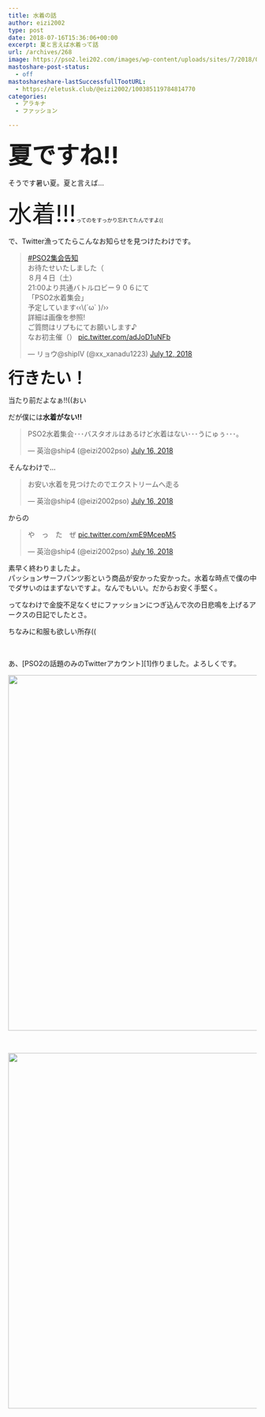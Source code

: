 ```yaml
---
title: 水着の話
author: eizi2002
type: post
date: 2018-07-16T15:36:06+00:00
excerpt: 夏と言えば水着って話
url: /archives/268
image: https://pso2.lei202.com/images/wp-content/uploads/sites/7/2018/07/pso20180717_005751_020.png
mastoshare-post-status:
  - off
mastoshareshare-lastSuccessfullTootURL:
  - https://eletusk.club/@eizi2002/100385119784814770
categories:
  - アラキナ
  - ファッション

---
```

<span style="font-size: 36pt;"><strong>夏ですね!!</strong></span>

そうです暑い夏。夏と言えば&#8230;

<span style="font-size: 36pt;">水着!!!<span style="font-size: 8pt;">ってのをすっかり忘れてたんですよ((</span></span>

で、Twitter漁ってたらこんなお知らせを見つけたわけです。

<blockquote class="twitter-tweet" data-lang="en">
  <p dir="ltr" lang="ja">
    <a href="https://twitter.com/hashtag/PSO2%E9%9B%86%E4%BC%9A%E5%91%8A%E7%9F%A5?src=hash&ref_src=twsrc%5Etfw">#PSO2集会告知</a><br /> お待たせいたしました（<br /> ８月４日（土）<br /> 21:00より共通バトルロビー９０６にて<br /> 「PSO2水着集会」<br /> 予定しています‹‹\(´ω` )/››<br /> 詳細は画像を参照!<br /> ご質問はリプもにてお願いします♪<br /> なお初主催（） <a href="https://t.co/adJoD1uNFb">pic.twitter.com/adJoD1uNFb</a>
  </p>
  
  <p>
    — リョウ@shipⅣ (@xx_xanadu1223) <a href="https://twitter.com/xx_xanadu1223/status/1017407958936780800?ref_src=twsrc%5Etfw">July 12, 2018</a>
  </p>
</blockquote>



**<span style="font-size: 24pt;">行きたい！</span>**

当たり前だよなぁ!!((おい

だが僕には**水着がない!!**

<blockquote class="twitter-tweet" data-lang="en">
  <p dir="ltr" lang="ja">
    PSO2水着集会･･･バスタオルはあるけど水着はない･･･うにゅぅ･･･｡
  </p>
  
  <p>
    — 英治@ship4 (@eizi2002pso) <a href="https://twitter.com/eizi2002pso/status/1018867815497940992?ref_src=twsrc%5Etfw">July 16, 2018</a>
  </p>
</blockquote>



そんなわけで&#8230;

<blockquote class="twitter-tweet" data-lang="en">
  <p dir="ltr" lang="ja">
    お安い水着を見つけたのでエクストリームへ走る
  </p>
  
  <p>
    — 英治@ship4 (@eizi2002pso) <a href="https://twitter.com/eizi2002pso/status/1018877004634939392?ref_src=twsrc%5Etfw">July 16, 2018</a>
  </p>
</blockquote>



からの

<blockquote class="twitter-tweet" data-lang="en">
  <p dir="ltr" lang="ja">
    や　っ　た　ぜ <a href="https://t.co/xmE9McepM5">pic.twitter.com/xmE9McepM5</a>
  </p>
  
  <p>
    — 英治@ship4 (@eizi2002pso) <a href="https://twitter.com/eizi2002pso/status/1018879439139033088?ref_src=twsrc%5Etfw">July 16, 2018</a>
  </p>
</blockquote>



素早く終わりましたよ。  
パッションサーフパンツ影という商品が安かった安かった。水着な時点で僕の中でダサいのはまずないですよ。なんでもいい。だからお安く手堅く。

ってなわけで金旋不足なくせにファッションにつぎ込んで次の日悲鳴を上げるアークスの日記でしたとさ。

ちなみに和服も欲しい所存((

&nbsp;

あ、[PSO2の話題のみのTwitterアカウント][1]作りました。よろしくです。

<div id='gallery-4' class='gallery galleryid-268 gallery-columns-1 gallery-size-full'>
  <dl class='gallery-item'>
    <dt class='gallery-icon landscape'>
      <a href='https://pso2.lei202.com/archives/268/pso20180717_004639_002'><img width="1280" height="720" src="https://pso2.lei202.com/images/wp-content/uploads/sites/7/2018/07/pso20180717_004639_002.png" class="attachment-full size-full" alt="" loading="lazy" srcset="https://pso2.lei202.com/images/wp-content/uploads/sites/7/2018/07/pso20180717_004639_002.png 1280w, https://pso2.lei202.com/images/wp-content/uploads/sites/7/2018/07/pso20180717_004639_002-300x169.png 300w, https://pso2.lei202.com/images/wp-content/uploads/sites/7/2018/07/pso20180717_004639_002-768x432.png 768w, https://pso2.lei202.com/images/wp-content/uploads/sites/7/2018/07/pso20180717_004639_002-1024x576.png 1024w" sizes="(max-width: 1280px) 100vw, 1280px" /></a>
    </dt>
  </dl>
  
  <br style="clear: both" />
  
  <dl class='gallery-item'>
    <dt class='gallery-icon landscape'>
      <a href='https://pso2.lei202.com/archives/268/pso20180717_005905_023'><img width="1280" height="720" src="https://pso2.lei202.com/images/wp-content/uploads/sites/7/2018/07/pso20180717_005905_023.png" class="attachment-full size-full" alt="" loading="lazy" srcset="https://pso2.lei202.com/images/wp-content/uploads/sites/7/2018/07/pso20180717_005905_023.png 1280w, https://pso2.lei202.com/images/wp-content/uploads/sites/7/2018/07/pso20180717_005905_023-300x169.png 300w, https://pso2.lei202.com/images/wp-content/uploads/sites/7/2018/07/pso20180717_005905_023-768x432.png 768w, https://pso2.lei202.com/images/wp-content/uploads/sites/7/2018/07/pso20180717_005905_023-1024x576.png 1024w" sizes="(max-width: 1280px) 100vw, 1280px" /></a>
    </dt>
  </dl>
  
  <br style="clear: both" />
</div>